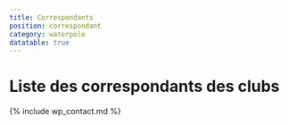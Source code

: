 ```yaml
---
title: Correspondants
position: correspondant
category: waterpolo
datatable: true
---
```


# Liste des correspondants des clubs

{% include wp_contact.md %}